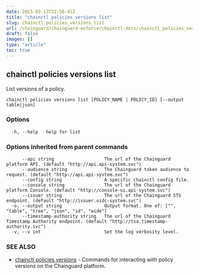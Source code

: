 ```yaml
---
date: 2023-03-13T22:56:41Z
title: "chainctl policies versions list"
slug: chainctl_policies_versions_list
url: /chainguard/chainguard-enforce/chainctl-docs/chainctl_policies_versions_list/
draft: false
images: []
type: "article"
toc: true
---
```

## chainctl policies versions list

List versions of a policy.

```
chainctl policies versions list [POLICY_NAME | POLICY_ID] [--output table|json]
```

### Options

```
  -h, --help   help for list
```

### Options inherited from parent commands

```
      --api string                   The url of the Chainguard platform API. (default "http://api.api-system.svc")
      --audience string              The Chainguard token audience to request. (default "http://api.api-system.svc")
      --config string                A specific chainctl config file.
      --console string               The url of the Chainguard platform Console. (default "http://console-ui.api-system.svc")
      --issuer string                The url of the Chainguard STS endpoint. (default "http://issuer.oidc-system.svc")
  -o, --output string                Output format. One of: ["", "table", "tree", "json", "id", "wide"]
      --timestamp-authority string   The url of the Chainguard Timestamp Authority endpoint. (default "http://tsa.timestamp-authority.svc")
  -v, --v int                        Set the log verbosity level.
```

### SEE ALSO

* [chainctl policies versions](/chainguard/chainguard-enforce/chainctl-docs/chainctl_policies_versions/)	 - Commands for interacting with policy versions on the Chainguard platform.

